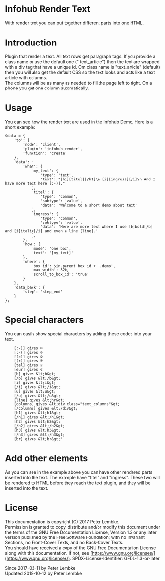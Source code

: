 # Infohub Render Text

With render text you can put together different parts into one HTML.

# Introduction

Plugin that render a text. All text rows get paragraph tags. If you provide a class name or use the default one ("
text_article") then the text are wrapped with a div tag that have a unique id. Om class name is "text_article" (default)
then you will also get the default CSS so the text looks and acts like a text article with columns.  
The columns will be as many as needed to fill the page left to right. On a phone you get one column automatically.

# Usage

You can see how the render text are used in the Infohub Demo. Here is a short example:

```
$data = {
    'to': {
        'node': 'client',
        'plugin': 'infohub_render',
        'function': 'create'
    },
    'data': {
        'what': {
            'my_text': {
                'type': 'text',
                'text': "[h1][titel][/h1]\n [i][ingress][/i]\n And I have more text here [:-)]."
            },
            'titel': {
                'type': 'common',
                'subtype': 'value',
                'data': 'Welcome to a short demo about text'
            },
            'ingress': {
                'type': 'common',
                'subtype': 'value',
                'data': 'Here are more text where I use [b]bold[/b] and [i]italic[/i] and even a line [line].'
            },
        },
        'how': {
            'mode': 'one box',
            'text': '[my_text]'
        },
        'where': {
            'box_id': $in.parent_box_id + '.demo',
            'max_width': 320,
            'scroll_to_box_id': 'true'
        }
    },
    'data_back': {
        'step': 'step_end'
    }
};
```

# Special characters

You can easily show special characters by adding these codes into your text.

```
    [:-)] gives ☺
    [:-(] gives ☹
    [(c)] gives ©
    [(r)] gives ®
    [tel] gives ☏
    [eur] gives €
    [b] gives &lt;b&gt;
    [/b] gives &lt;/b&gt;
    [i] gives &lt;i&gt;
    [/i] gives &lt;/i&gt;
    [u] gives &lt;u&gt;
    [/u] gives &lt;/u&gt;
    [line] gives &lt;hr&gt;
    [columns] gives &lt;div class="text_columns"&gt;
    [/columns] gives &lt;/div&gt;
    [h1] gives &lt;h1&gt;
    [/h1] gives &lt;/h1&gt;
    [h2] gives &lt;h2&gt;
    [/h2] gives &lt;/h2&gt;
    [h3] gives &lt;h3&gt;
    [/h3] gives &lt;/h3&gt;
    [br] gives &lt;br&gt;'
```

# Add other elements

As you can see in the example above you can have other rendered parts inserted into the text. The example have "titel"
and "ingress". These two will be rendered to HTML before they reach the text plugin, and they will be inserted into the
text.

# License

This documentation is copyright (C) 2017 Peter Lembke.  
Permission is granted to copy, distribute and/or modify this document under the terms of the GNU Free Documentation
License, Version 1.3 or any later version published by the Free Software Foundation; with no Invariant Sections, no
Front-Cover Texts, and no Back-Cover Texts.  
You should have received a copy of the GNU Free Documentation License along with this documentation. If not,
see [https://www.gnu.org/licenses/](https://www.gnu.org/licenses/). SPDX-License-Identifier: GFDL-1.3-or-later

Since 2017-02-11 by Peter Lembke  
Updated 2018-10-12 by Peter Lembke  
